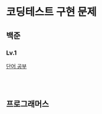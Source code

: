 # 코딩테스트 구현 문제

## 백준
### Lv.1
[단어 공부](https://github.com/Stilllee/implementation/issues/1)

<br>
<br>

## 프로그래머스
